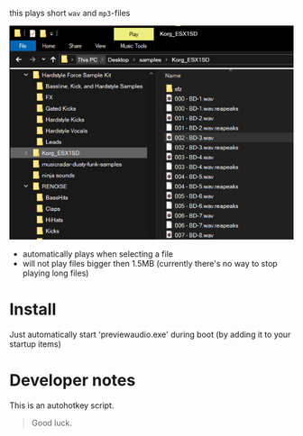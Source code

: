 this plays short `wav` and `mp3`-files

![](screenshot.png)

* automatically plays when selecting a file 
* will not play files bigger then 1.5MB (currently there's no way to stop playing long files)

# Install

Just automatically start 'previewaudio.exe' during boot (by adding it to your startup items)

# Developer notes

This is an autohotkey script.

> Good luck. 

